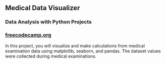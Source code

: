 ## Medical Data Visualizer
### Data Analysis with Python Projects
### [freecodecamp.org](https://www.freecodecamp.org/learn/data-analysis-with-python/data-analysis-with-python-projects/medical-data-visualizer)

In this project, you will visualize and make calculations from medical examination data using matplotlib, seaborn, and pandas. The dataset values were collected during medical examinations.

